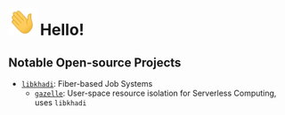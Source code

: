 <img src="https://raw.githubusercontent.com/namandixit/namandixit/master/wave.gif" height="50" width="50"> Hello!
=======================================================================================================

## Notable Open-source Projects

+ [`libkhadi`](https://github.com/namandixit/libkhadi): Fiber-based Job Systems
  + [`gazelle`](https://github.com/namandixit/gazelle): User-space resource isolation for Serverless Computing, uses `libkhadi`
